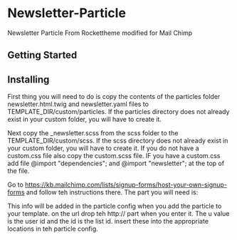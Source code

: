 # Newsletter-Particle
Newsletter Particle From Rockettheme modified for Mail Chimp

## Getting Started

## Installing

First thing you will need to do is copy the contents of the particles folder newsletter.html.twig and newsletter.yaml files to TEMPLATE_DIR/custom/particles. If the particles directory does not already exist in your custom folder, you will have to create it.

Next copy the _newsletter.scss from the scss folder to the TEMPLATE_DIR/custom/scss.  If the scss directory does not already exist in your custom folder, you will have to create it. If you do not have a custom.css file also copy the custom.scss file.  IF you have a custom.css add file @import "dependencies"; and @import "newsletter"; at the top of the file.
 
Go to https://kb.mailchimp.com/lists/signup-forms/host-your-own-signup-forms and follow teh instructions there.  The part you will need is:

<form action="http://mailchimp.us8.list-manage.com/subscribe/post" method="POST">

<input type="hidden" name="u" value="a123cd45678ef90g7h1j7k9lm">

<input type="hidden" name="id" value="ab2c468d10">

This info will be added in the particle config when you add the particle to your template.  on the url drop teh http:// part when you enter it.  The u value is the user id and the id is the list id.  insert these into the appropriate locations in teh particle config.

